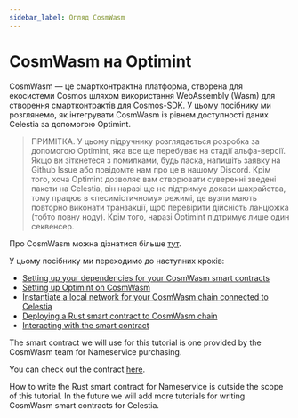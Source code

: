 ```yaml
---
sidebar_label: Огляд CosmWasm
---
```


# CosmWasm на Optimint

CosmWasm — це смартконтрактна платформа, створена для екосистеми Cosmos шляхом використання WebAssembly (Wasm) для створення смартконтрактів для Cosmos-SDK. У цьому посібнику ми розглянемо, як інтегрувати CosmWasm із рівнем доступності даних Celestia за допомогою Optimint.

> ПРИМІТКА. У цьому підручнику розглядається розробка за допомогою Optimint, яка все ще перебуває на стадії альфа-версії. Якщо ви зіткнетеся з помилками, будь ласка, напишіть заявку на Github Issue або повідомте нам про це в нашому Discord. Крім того, хоча Optimint дозволяє вам створювати суверенні зведені пакети на Celestia, він наразі ще не підтримує докази шахрайства, тому працює в «песимістичному» режимі, де вузли мають повторно виконати транзакції, щоб перевірити дійсність ланцюжка (тобто повну ноду). Крім того, наразі Optimint підтримує лише один секвенсер.

Про CosmWasm можна дізнатися більше [тут](https://docs.cosmwasm.com/docs/1.0/).

У цьому посібнику ми переходимо до наступних кроків:

* [Setting up your dependencies for your CosmWasm smart contracts](./cosmwasm-dependency.md)
* [Setting up Optimint on CosmWasm](./cosmwasm-dependency.md#wasmd-installation)
* [Instantiate a local network for your CosmWasm chain connected to Celestia](./cosmwasm-environment.md)
* [Deploying a Rust smart contract to CosmWasm chain](./cosmwasm-contract-deployment.md)
* [Interacting with the smart contract](./cosmwasm-contract-interaction.md)

The smart contract we will use for this tutorial is one provided by the CosmWasm team for Nameservice purchasing.

You can check out the contract [here](https://github.com/InterWasm/cw-contracts/tree/main/contracts/nameservice).

How to write the Rust smart contract for Nameservice is outside the scope of this tutorial. In the future we will add more tutorials for writing CosmWasm smart contracts for Celestia.
